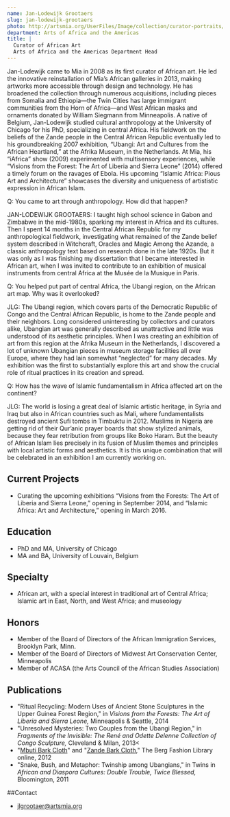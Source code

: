 ```yaml
---
name: Jan-Lodewijk Grootaers
slug: jan-lodewijk-grootaers
photo: http://artsmia.org/UserFiles/Image/collection/curator-portraits/Grootaers.jpg
department: Arts of Africa and the Americas
title: |
  Curator of African Art
  Arts of Africa and the Americas Department Head
---
```


Jan-Lodewijk came to Mia in 2008 as its first curator of African art. He led the innovative reinstallation of Mia’s African galleries in 2013, making artworks more accessible through design and technology. He has broadened the collection through numerous acquisitions, including pieces from Somalia and Ethiopia—the Twin Cities has large immigrant communities from the Horn of Africa—and West African masks and ornaments donated by William Siegmann from Minneapolis. A native of Belgium, Jan-Lodewijk studied cultural anthropology at the University of Chicago for his PhD, specializing in central Africa. His fieldwork on the beliefs of the Zande people in the Central African Republic eventually led to his groundbreaking 2007 exhibition, “Ubangi: Art and Cultures from the African Heartland,” at the Afrika Museum, in the Netherlands. At Mia, his “iAfrica” show (2009) experimented with multisensory experiences, while “Visions from the Forest: The Art of Liberia and Sierra Leone” (2014) offered a timely forum on the ravages of Ebola. His upcoming “Islamic Africa: Pious Art and Architecture” showcases the diversity and uniqueness of artististic expression in African Islam.

Q: You came to art through anthropology. How did that happen?

JAN-LODEWIJK GROOTAERS: I taught high school science in Gabon and Zimbabwe in the mid-1980s, sparking my interest in Africa and its cultures. Then I spent 14 months in the Central African Republic for my anthropological fieldwork, investigating what remained of the Zande belief system described in Witchcraft, Oracles and Magic Among the Azande, a classic anthropology text based on research done in the late 1920s. But it was only as I was finishing my dissertation that I became interested in African art, when I was invited to contribute to an exhibition of musical instruments from central Africa at the Musée de la Musique in Paris.

Q: You helped put part of central Africa, the Ubangi region, on the African art map. Why was it overlooked?

JLG: The Ubangi region, which covers parts of the Democratic Republic of Congo and the Central African Republic, is home to the Zande people and their neighbors. Long considered uninteresting by collectors and curators alike, Ubangian art was generally described as unattractive and little was understood of its aesthetic principles. When I was creating an exhibition of art from this region at the Afrika Museum in the Netherlands, I discovered a lot of unknown Ubangian pieces in museum storage facilities all over Europe, where they had lain somewhat “neglected” for many decades. My exhibition was the first to substantially explore this art and show the crucial role of ritual practices in its creation and spread.

Q: How has the wave of Islamic fundamentalism in Africa affected art on the continent?

JLG: The world is losing a great deal of Islamic artistic heritage, in Syria and Iraq but also in African countries such as Mali, where fundamentalists destroyed ancient Sufi tombs in Timbuktu in 2012. Muslims in Nigeria are getting rid of their Qur’anic prayer boards that show stylized animals, because they fear retribution from groups like Boko Haram. But the beauty of African Islam lies precisely in its fusion of Muslim themes and principles with local artistic forms and aesthetics. It is this unique combination that will be celebrated in an exhibition I am currently working on.

## Current Projects
- Curating the upcoming exhibitions “Visions from the Forests: The Art of Liberia and Sierra Leone,” opening in September 2014, and “Islamic Africa: Art and Architecture,” opening in March 2016.

## Education
- PhD and MA, University of Chicago
- MA and BA, University of Louvain, Belgium

## Specialty

- African art, with a special interest in traditional art of Central Africa; Islamic art in East, North, and West Africa; and museology

## Honors
- Member of the Board of Directors of the African Immigration Services, Brooklyn Park, Minn.
- Member of the Board of Directors of Midwest Art Conservation Center, Minneapolis
- Member of ACASA (the Arts Council of the African Studies Association)

## Publications
- "Ritual Recycling: Modern Uses of Ancient Stone Sculptures in the Upper Guinea Forest Region," in <em>Visions from the Forests: The Art of Liberia and Sierra Leone,</em> Minneapolis &amp; Seattle, 2014
- "Unresolved Mysteries: Two Couples from the Ubangi Region," in <em>Fragments of the Invisible: The René and Odette Delenne Collection of Congo Sculpture,</em> Cleveland &amp; Milan, 2013<
- "<a href="http://dx.doi.org/10.2752/BEWDF/EDch1411">Mbuti Bark Cloth</a>" and "<a href="http://dx.doi.org/10.2752/BEWDF/EDch1412">Zande Bark Cloth</a>," The Berg Fashion Library online, 2012
- "Snake, Bush, and Metaphor: Twinship among Ubangians," in Twins in <em>African and Diaspora Cultures: Double Trouble, Twice Blessed,</em> Bloomington, 2011

##Contact
* [jlgrootaer@artsmia.org](mailto:jlgrootaer@artsmia.org)
